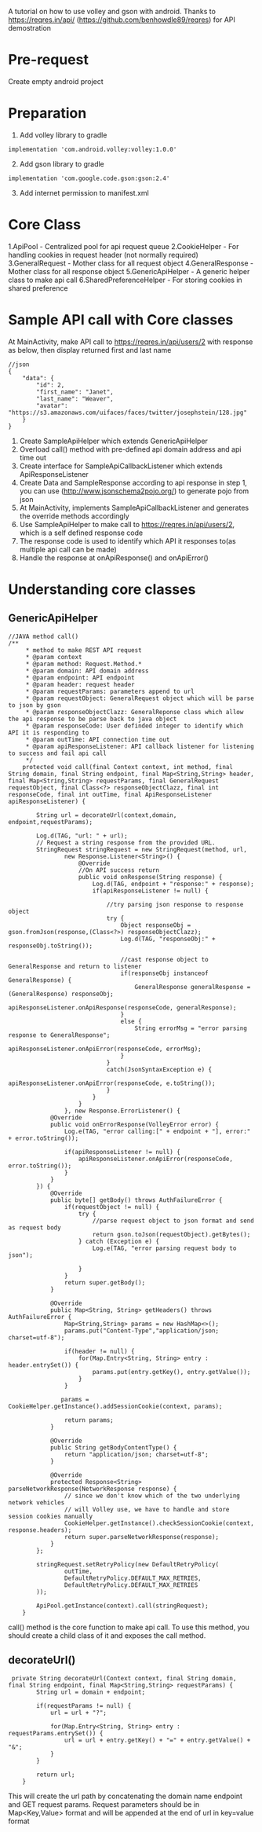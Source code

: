 A tutorial on how to use volley and gson with android. Thanks to https://reqres.in/api/ (https://github.com/benhowdle89/reqres) for API demostration

# Pre-request
Create empty android project

# Preparation
1. Add volley library to gradle
```
implementation 'com.android.volley:volley:1.0.0'
```

2. Add gson library to gradle
```
implementation 'com.google.code.gson:gson:2.4'
```

3. Add internet permission to manifest.xml


# Core Class
1.ApiPool - Centralized pool for api request queue
2.CookieHelper - For handling cookies in request header (not normally required)
3.GeneralRequest - Mother class for all request object
4.GeneralResponse - Mother class for all response object
5.GenericApiHelper - A generic helper class to make api call
6.SharedPreferenceHelper - For storing cookies in shared preference

# Sample API call with Core classes
At MainActivity, make API call to https://reqres.in/api/users/2 with response as below, then display returned first and last name
```
//json
{
    "data": {
        "id": 2,
        "first_name": "Janet",
        "last_name": "Weaver",
        "avatar": "https://s3.amazonaws.com/uifaces/faces/twitter/josephstein/128.jpg"
    }
}
```
1. Create SampleApiHelper which extends GenericApiHelper
2. Overload call() method with pre-defined api domain address and api time out
3. Create interface for SampleApiCallbackListener which extends ApiResponseListener
4. Create Data and SampleResponse according to api response in step 1, you can use (http://www.jsonschema2pojo.org/) to generate pojo from json
5. At MainActivity, implements SampleApiCallbackListener and generates the override methods accordingly
6. Use SampleApiHelper to make call to https://reqres.in/api/users/2, which is a self defined response code
7. The response code is used to identify which API it responses to(as multiple api call can be made)
8. Handle the response at onApiResponse() and onApiError() 

# Understanding core classes
## GenericApiHelper

```
//JAVA method call()
/**
     * method to make REST API request
     * @param context
     * @param method: Request.Method.*
     * @param domain: API domain address
     * @param endpoint: API endpoint
     * @param header: request header
     * @param requestParams: parameters append to url
     * @param requestObject: GeneralRequest object which will be parse to json by gson
     * @param responseObjectClazz: GeneralReponse class which allow the api response to be parse back to java object
     * @param responseCode: User definded integer to identify which API it is responding to
     * @param outTime: API connection time out
     * @param apiResponseListener: API callback listener for listening to success and fail api call
     */
    protected void call(final Context context, int method, final String domain, final String endpoint, final Map<String,String> header, final Map<String,String> requestParams, final GeneralRequest requestObject, final Class<?> responseObjectClazz, final int responseCode, final int outTime, final ApiResponseListener apiResponseListener) {

        String url = decorateUrl(context,domain, endpoint,requestParams);

        Log.d(TAG, "url: " + url);
        // Request a string response from the provided URL.
        StringRequest stringRequest = new StringRequest(method, url,
                new Response.Listener<String>() {
                    @Override
                    //On API success return
                    public void onResponse(String response) {
                        Log.d(TAG, endpoint + "response:" + response);
                        if(apiResponseListener != null) {

                            //try parsing json response to response object
                            try {
                                Object responseObj = gson.fromJson(response,(Class<?>) responseObjectClazz);
                                Log.d(TAG, "responseObj:" + responseObj.toString());

                                //cast response object to GeneralResponse and return to listener
                                if(responseObj instanceof GeneralResponse) {
                                    GeneralResponse generalResponse = (GeneralResponse) responseObj;
                                    apiResponseListener.onApiResponse(responseCode, generalResponse);
                                }
                                else {
                                    String errorMsg = "error parsing response to GeneralResponse";
                                    apiResponseListener.onApiError(responseCode, errorMsg);
                                }
                            }
                            catch(JsonSyntaxException e) {
                                apiResponseListener.onApiError(responseCode, e.toString());
                            }
                        }
                    }
                }, new Response.ErrorListener() {
            @Override
            public void onErrorResponse(VolleyError error) {
                Log.e(TAG, "error calling:[" + endpoint + "], error:" + error.toString());

                if(apiResponseListener != null) {
                    apiResponseListener.onApiError(responseCode, error.toString());
                }
            }
        }) {
            @Override
            public byte[] getBody() throws AuthFailureError {
                if(requestObject != null) {
                    try {
                        //parse request object to json format and send as request body
                        return gson.toJson(requestObject).getBytes();
                    } catch (Exception e) {
                        Log.e(TAG, "error parsing request body to json");

                    }
                }
                return super.getBody();
            }

            @Override
            public Map<String, String> getHeaders() throws AuthFailureError {
                Map<String,String> params = new HashMap<>();
                params.put("Content-Type","application/json; charset=utf-8");

                if(header != null) {
                    for(Map.Entry<String, String> entry : header.entrySet()) {
                        params.put(entry.getKey(), entry.getValue());
                    }
                }

               params = CookieHelper.getInstance().addSessionCookie(context, params);

                return params;
            }

            @Override
            public String getBodyContentType() {
                return "application/json; charset=utf-8";
            }

            @Override
            protected Response<String> parseNetworkResponse(NetworkResponse response) {
                // since we don't know which of the two underlying network vehicles
                // will Volley use, we have to handle and store session cookies manually
                CookieHelper.getInstance().checkSessionCookie(context, response.headers);
                return super.parseNetworkResponse(response);
            }
        };

        stringRequest.setRetryPolicy(new DefaultRetryPolicy(
                outTime,
                DefaultRetryPolicy.DEFAULT_MAX_RETRIES,
                DefaultRetryPolicy.DEFAULT_MAX_RETRIES
        ));

        ApiPool.getInstance(context).call(stringRequest);
    } 
```
call() method is the core function to make api call. To use this method, you should create a child class of it and exposes the call method.

## decorateUrl()
```
 private String decorateUrl(Context context, final String domain, final String endpoint, final Map<String,String> requestParams) {
        String url = domain + endpoint;

        if(requestParams != null) {
            url = url + "?";

            for(Map.Entry<String, String> entry : requestParams.entrySet()) {
                url = url + entry.getKey() + "=" + entry.getValue() + "&";
            }
        }

        return url;
    }
 ```
 This will create the url path by concatenating the domain name endpoint and GET request params. 
 Request parameters should be in Map<Key,Value> format and will be appended at the end of url in key=value format

 
 
 
